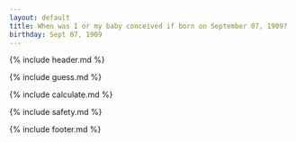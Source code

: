 ```yaml
---
layout: default
title: When was I or my baby conceived if born on September 07, 1909?
birthday: Sept 07, 1909
---
```


{% include header.md %}

{% include guess.md %}

{% include calculate.md %}

{% include safety.md %}

{% include footer.md %}



